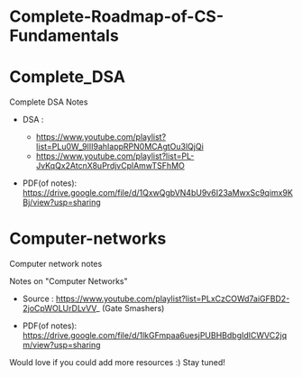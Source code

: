 # Complete-Roadmap-of-CS-Fundamentals


# Complete_DSA
Complete DSA Notes

- DSA :
  - https://www.youtube.com/playlist?list=PLu0W_9lII9ahIappRPN0MCAgtOu3lQjQi
  - https://www.youtube.com/playlist?list=PL-JvKqQx2AtcnX8uPrdjvCplAmwTSFhMO
          
- PDF(of notes): https://drive.google.com/file/d/1QxwQgbVN4bU9v6I23aMwxSc9qimx9KBj/view?usp=sharing


# Computer-networks
Computer network notes

Notes on "Computer Networks"

- Source : https://www.youtube.com/playlist?list=PLxCzCOWd7aiGFBD2-2joCpWOLUrDLvVV_ (Gate Smashers) 

- PDF(of notes): https://drive.google.com/file/d/1lkGFmpaa6uesjPUBHBdbgIdICWVC2jqm/view?usp=sharing







Would love if you could add more resources :)
Stay tuned!
